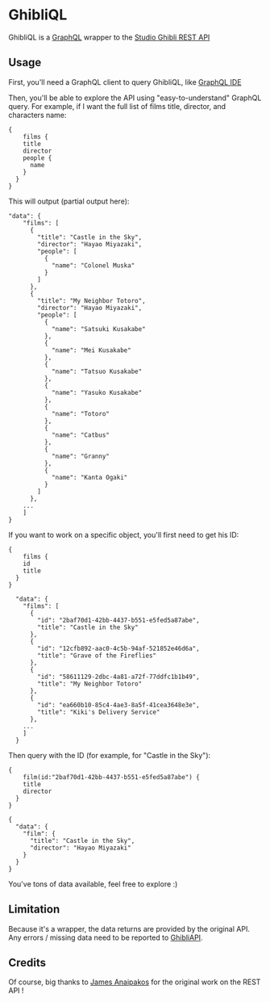 # GhibliQL

GhibliQL is a [GraphQL](http://graphql.org/) wrapper to the [Studio Ghibli REST API](https://ghibliapi.herokuapp.com)

## Usage

First, you'll need a GraphQL client to query GhibliQL, like [GraphQL IDE](https://github.com/redound/graphql-ide)

Then, you'll be able to explore the API using "easy-to-understand" GraphQL query.
For example, if I want the full list of films title, director, and characters name:
```
{
    films {
    title
    director
    people {
      name
    }
  }
}
```

This will output (partial output here):
```
"data": {
    "films": [
      {
        "title": "Castle in the Sky",
        "director": "Hayao Miyazaki",
        "people": [
          {
            "name": "Colonel Muska"
          }
        ]
      },
      {
        "title": "My Neighbor Totoro",
        "director": "Hayao Miyazaki",
        "people": [
          {
            "name": "Satsuki Kusakabe"
          },
          {
            "name": "Mei Kusakabe"
          },
          {
            "name": "Tatsuo Kusakabe"
          },
          {
            "name": "Yasuko Kusakabe"
          },
          {
            "name": "Totoro"
          },
          {
            "name": "Catbus"
          },
          {
            "name": "Granny"
          },
          {
            "name": "Kanta Ogaki"
          }
        ]
      },
    ...
    ]
}
```

If you want to work on a specific object, you'll first need to get his ID:
```
{
    films {
    id
    title
  }
}
```

```
  "data": {
    "films": [
      {
        "id": "2baf70d1-42bb-4437-b551-e5fed5a87abe",
        "title": "Castle in the Sky"
      },
      {
        "id": "12cfb892-aac0-4c5b-94af-521852e46d6a",
        "title": "Grave of the Fireflies"
      },
      {
        "id": "58611129-2dbc-4a81-a72f-77ddfc1b1b49",
        "title": "My Neighbor Totoro"
      },
      {
        "id": "ea660b10-85c4-4ae3-8a5f-41cea3648e3e",
        "title": "Kiki's Delivery Service"
      },
    ...
    ]
  }
```

Then query with the ID (for example, for "Castle in the Sky"):
```
{
    film(id:"2baf70d1-42bb-4437-b551-e5fed5a87abe") {
    title
    director
  }
}
```
```
{
  "data": {
    "film": {
      "title": "Castle in the Sky",
      "director": "Hayao Miyazaki"
    }
  }
}
```

You've tons of data available, feel free to explore :)

## Limitation

Because it's a wrapper, the data returns are provided by the original API.
Any errors / missing data need to be reported to [GhibliAPI](https://github.com/janaipakos/ghibliapi).

## Credits

Of course, big thanks to [James Anaipakos](https://github.com/janaipakos/ghibliapi) for the original work on the REST API !